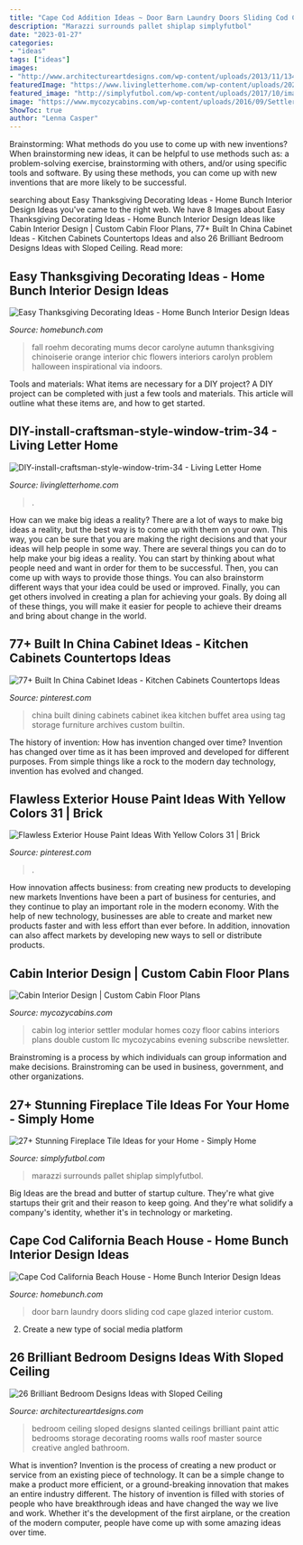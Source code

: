 ```yaml
---
title: "Cape Cod Addition Ideas ~ Door Barn Laundry Doors Sliding Cod Cape Glazed Interior Custom"
description: "Marazzi surrounds pallet shiplap simplyfutbol"
date: "2023-01-27"
categories:
- "ideas"
tags: ["ideas"]
images:
- "http://www.architectureartdesigns.com/wp-content/uploads/2013/11/1340-630x419.jpg"
featuredImage: "https://www.livingletterhome.com/wp-content/uploads/2020/05/DIY-install-craftsman-style-window-trim-34.jpg"
featured_image: "http://simplyfutbol.com/wp-content/uploads/2017/10/image-result-for-wood-panels-fireplace-tiles.jpeg"
image: "https://www.mycozycabins.com/wp-content/uploads/2016/09/SettlerGR-1024x768.jpg"
ShowToc: true
author: "Lenna Casper"
---
```



Brainstorming: What methods do you use to come up with new inventions?
When brainstorming new ideas, it can be helpful to use methods such as: a problem-solving exercise, brainstorming with others, and/or using specific tools and software. By using these methods, you can come up with new inventions that are more likely to be successful.

	

		
searching about Easy Thanksgiving Decorating Ideas - Home Bunch Interior Design Ideas you've came to the right web. We have 8 Images about Easy Thanksgiving Decorating Ideas - Home Bunch Interior Design Ideas like Cabin Interior Design | Custom Cabin Floor Plans, 77+ Built In China Cabinet Ideas - Kitchen Cabinets Countertops Ideas and also 26 Brilliant Bedroom Designs Ideas with Sloped Ceiling. Read more:
		
    
## Easy Thanksgiving Decorating Ideas - Home Bunch Interior Design Ideas

<img loading=lazy src="https://www.homebunch.com/wp-content/uploads/Inspirational-Lane1.jpg" onerror="this.onerror=null;this.src='https://tse3.mm.bing.net/th?id=OIP.F37awAh5VAFJfiaZoGIBvQHaLJ&amp;pid=15.1';" alt="Easy Thanksgiving Decorating Ideas - Home Bunch Interior Design Ideas">

_Source: homebunch.com_

>fall roehm decorating mums decor carolyne autumn thanksgiving chinoiserie orange interior chic flowers interiors carolyn problem halloween inspirational via indoors. 

	

Tools and materials: What items are necessary for a DIY project?
A DIY project can be completed with just a few tools and materials. This article will outline what these items are, and how to get started.

    
## DIY-install-craftsman-style-window-trim-34 - Living Letter Home

<img loading=lazy src="https://www.livingletterhome.com/wp-content/uploads/2020/05/DIY-install-craftsman-style-window-trim-34.jpg" onerror="this.onerror=null;this.src='https://tse2.mm.bing.net/th?id=OIP.CANpOb5QzL58QTdFjsikrQHaLH&amp;pid=15.1';" alt="DIY-install-craftsman-style-window-trim-34 - Living Letter Home">

_Source: livingletterhome.com_

>. 

	

How can we make big ideas a reality?
There are a lot of ways to make big ideas a reality, but the best way is to come up with them on your own. This way, you can be sure that you are making the right decisions and that your ideas will help people in some way. There are several things you can do to help make your big ideas a reality. You can start by thinking about what people need and want in order for them to be successful. Then, you can come up with ways to provide those things. You can also brainstorm different ways that your idea could be used or improved. Finally, you can get others involved in creating a plan for achieving your goals. By doing all of these things, you will make it easier for people to achieve their dreams and bring about change in the world.

    
## 77+ Built In China Cabinet Ideas - Kitchen Cabinets Countertops Ideas

<img loading=lazy src="https://i.pinimg.com/736x/a1/e6/ca/a1e6ca56078744d968ef578162e75dc2.jpg" onerror="this.onerror=null;this.src='https://tse2.mm.bing.net/th?id=OIP.jOiY1CC1gqopzVbO1LI_pQHaLJ&amp;pid=15.1';" alt="77+ Built In China Cabinet Ideas - Kitchen Cabinets Countertops Ideas">

_Source: pinterest.com_

>china built dining cabinets cabinet ikea kitchen buffet area using tag storage furniture archives custom builtin. 

	

The history of invention: How has invention changed over time?
Invention has changed over time as it has been improved and developed for different purposes. From simple things like a rock to the modern day technology, invention has evolved and changed.

    
## Flawless Exterior House Paint Ideas With Yellow Colors 31 | Brick

<img loading=lazy src="https://i.pinimg.com/736x/14/06/b8/1406b81149db5e069f2bc75e6e4fa539.jpg" onerror="this.onerror=null;this.src='https://tse3.mm.bing.net/th?id=OIP.oFNsys5rsCD10Gb7uS7_wQHaJ3&amp;pid=15.1';" alt="Flawless Exterior House Paint Ideas With Yellow Colors 31 | Brick">

_Source: pinterest.com_

>. 

	

How innovation affects business: from creating new products to developing new markets
Inventions have been a part of business for centuries, and they continue to play an important role in the modern economy. With the help of new technology, businesses are able to create and market new products faster and with less effort than ever before. In addition, innovation can also affect markets by developing new ways to sell or distribute products.

    
## Cabin Interior Design | Custom Cabin Floor Plans

<img loading=lazy src="https://www.mycozycabins.com/wp-content/uploads/2016/09/SettlerGR-1024x768.jpg" onerror="this.onerror=null;this.src='https://tse2.mm.bing.net/th?id=OIP.aq4n5qSmVXq77fxN-W14mgHaFj&amp;pid=15.1';" alt="Cabin Interior Design | Custom Cabin Floor Plans">

_Source: mycozycabins.com_

>cabin log interior settler modular homes cozy floor cabins interiors plans double custom llc mycozycabins evening subscribe newsletter. 

	

Brainstroming is a process by which individuals can group information and make decisions. Brainstroming can be used in business, government, and other organizations.

    
## 27+ Stunning Fireplace Tile Ideas For Your Home - Simply Home

<img loading=lazy src="http://simplyfutbol.com/wp-content/uploads/2017/10/image-result-for-wood-panels-fireplace-tiles.jpeg" onerror="this.onerror=null;this.src='https://tse4.mm.bing.net/th?id=OIP.3su3MihmGwUqhdP84I9w0AHaJ4&amp;pid=15.1';" alt="27+ Stunning Fireplace Tile Ideas for your Home - Simply Home">

_Source: simplyfutbol.com_

>marazzi surrounds pallet shiplap simplyfutbol. 

	

Big Ideas are the bread and butter of startup culture. They're what give startups their grit and their reason to keep going. And they're what solidify a company's identity, whether it's in technology or marketing.

    
## Cape Cod California Beach House - Home Bunch Interior Design Ideas

<img loading=lazy src="http://www.homebunch.com/wp-content/uploads/2017/05/Glazed-Barn-Door.jpg" onerror="this.onerror=null;this.src='https://tse3.mm.bing.net/th?id=OIP.Ez_IIdzEqYhfxFQUXjstpgHaLH&amp;pid=15.1';" alt="Cape Cod California Beach House - Home Bunch Interior Design Ideas">

_Source: homebunch.com_

>door barn laundry doors sliding cod cape glazed interior custom. 

	

2. Create a new type of social media platform

    
## 26 Brilliant Bedroom Designs Ideas With Sloped Ceiling

<img loading=lazy src="http://www.architectureartdesigns.com/wp-content/uploads/2013/11/1340-630x419.jpg" onerror="this.onerror=null;this.src='https://tse2.mm.bing.net/th?id=OIP.oh5miOOgur9Gx8LmhshKigHaE7&amp;pid=15.1';" alt="26 Brilliant Bedroom Designs Ideas with Sloped Ceiling">

_Source: architectureartdesigns.com_

>bedroom ceiling sloped designs slanted ceilings brilliant paint attic bedrooms storage decorating rooms walls roof master source creative angled bathroom. 

	

What is invention?
Invention is the process of creating a new product or service from an existing piece of technology. It can be a simple change to make a product more efficient, or a ground-breaking innovation that makes an entire industry different. 
The history of invention is filled with stories of people who have breakthrough ideas and have changed the way we live and work. Whether it's the development of the first airplane, or the creation of the modern computer, people have come up with some amazing ideas over time.


